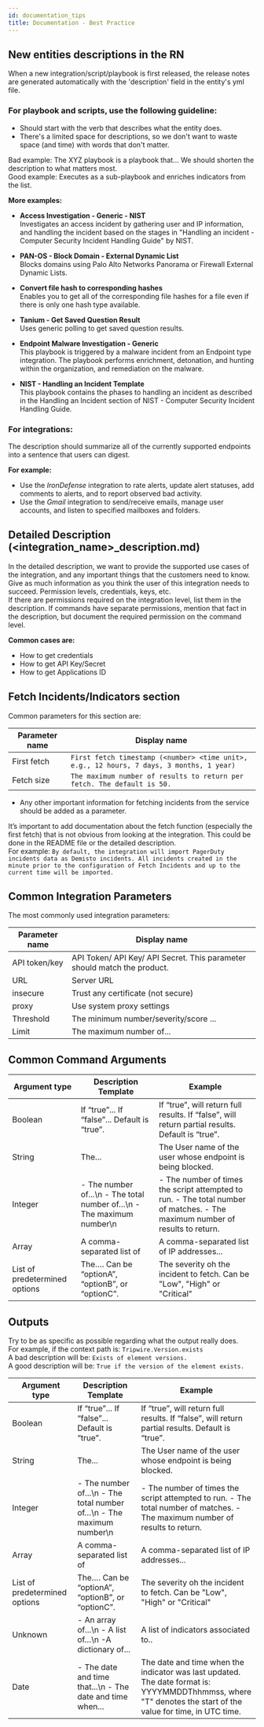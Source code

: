 ```yaml
---
id: documentation_tips
title: Documentation - Best Practice
---
```


## New entities descriptions in the RN
When a new integration/script/playbook is first released, the release notes are generated automatically with the 'description' field in the entity's yml file.

### For playbook and scripts, use the following guideline:
- Should start with the verb that describes what the entity does.
- There's a limited space for descriptions, so we don't want to waste space (and time) with words that don't matter. 

Bad example: The XYZ playbook is a playbook that...
  We should shorten the description to what matters most.  
Good example: Executes as a sub-playbook and enriches indicators from the list.    

**More examples:**

- **Access Investigation - Generic - NIST**  
Investigates an access incident by gathering user and IP information, and handling the incident based on the stages in "Handling an incident - Computer Security Incident Handling Guide" by NIST.

- **PAN-OS - Block Domain - External Dynamic List**  
Blocks domains using Palo Alto Networks Panorama or Firewall External Dynamic Lists.

- **Convert file hash to corresponding hashes**  
Enables you to get all of the corresponding file hashes for a file even if there is only one hash type available.

- **Tanium - Get Saved Question Result**  
Uses generic polling to get saved question results.

- **Endpoint Malware Investigation - Generic**  
This playbook is triggered by a malware incident from an Endpoint type integration. The playbook performs enrichment, detonation, and hunting within the organization, and remediation on the malware.

- **NIST - Handling an Incident Template**  
This playbook contains the phases to handling an incident as described in the Handling an Incident section of NIST - Computer Security Incident Handling Guide.


### For integrations:  
The description should summarize all of the currently supported endpoints into a sentence that users can digest.

**For example:**  
- Use the *IronDefense* integration to rate alerts, update alert statuses, add comments to alerts, and to report observed bad activity. 
- Use the *Gmail* integration to send/receive emails, manage user accounts, and listen to specified mailboxes and folders. 

## Detailed Description (<integration_name>_description.md)
In the detailed description, we want to provide the supported use cases of the integration, and any important things that the customers need to know. Give as much information as you think the user of this integration needs to succeed. Permission levels, credentials, keys, etc.  
If there are permissions required on the integration level, list them in the description. If commands have separate permissions, mention that fact in the description, but document the required permission on the command level.

**Common cases are:**

- How to get credentials
- How to get API Key/Secret
- How to get Applications ID

## Fetch Incidents/Indicators section
Common parameters for this section are:

| Parameter name | Display name |
|---|---|
| First fetch | `First fetch timestamp (<number> <time unit>, e.g., 12 hours, 7 days, 3 months, 1 year)` |
| Fetch size | `The maximum number of results to return per fetch. The default is 50.` |

- Any other important information for fetching incidents from the service should be added as a parameter.

It’s important to add documentation about the fetch function (especially the first fetch) that is not obvious from looking at the integration. This could be done in the README file or the detailed description.   
For example: `By default, the integration will import PagerDuty incidents data as Demisto incidents. All incidents created in the minute prior to the configuration of Fetch Incidents and up to the current time will be imported.`

## Common Integration Parameters
The most commonly used integration parameters:

| Parameter name | Display name |
|---|---|
| API token/key | API Token/ API Key/ API Secret. This parameter should match the product. |
| URL | Server URL |
| insecure | Trust any certificate (not secure) |
| proxy |  Use system proxy settings |
| Threshold | The minimum number/severity/score ... |
| Limit | The maximum number of... |


## Common Command Arguments
| Argument type | Description Template | Example |
|---|---|---|
| Boolean | If “true”... If “false”... Default is “true”. | If “true”, will return full results. If “false”, will return partial results. Default is “true”. |
| String | The... | The User name of the user whose endpoint is being blocked. |
| Integer | - The number of...\n  - The total number of…\n - The maximum number\n | - The number of times the script attempted to run. - The total number of matches. - The maximum number of results to return. | 
| Array | A comma-separated list of | A comma-separated list of IP addresses... |
| List of predetermined options | The…. Can be “optionA”, “optionB”, or  “optionC”. | The severity oh the incident to fetch. Can be "Low", "High" or "Critical" | 


## Outputs
Try to be as specific as possible regarding what the output really does.  
For example, if the context path is:  `Tripwire.Version.exists`  
A bad description will be: `Exists of element versions.`  
A good description will be: `True if the version of the element exists.`

| Argument type | Description Template | Example |
|---|---|---|
| Boolean | If “true”... If “false”... Default is “true”. | If “true”, will return full results. If “false”, will return partial results. Default is “true”. |
| String | The... | The User name of the user whose endpoint is being blocked. |
| Integer | - The number of...\n  - The total number of…\n - The maximum number\n | - The number of times the script attempted to run. - The total number of matches. - The maximum number of results to return. | 
| Array | A comma-separated list of | A comma-separated list of IP addresses... |
| List of predetermined options | The…. Can be “optionA”, “optionB”, or  “optionC”. | The severity oh the incident to fetch. Can be "Low", "High" or "Critical" | 
| Unknown  | - An array of...\n - A list of…\n -A dictionary of... | A list of indicators associated to.. | 
| Date | - The date and time that...\n - The date and time when... | The date and time when the indicator was last updated. The date format is: YYYYMMDDThhmmss, where "T" denotes the start of the value for time, in UTC time. |
